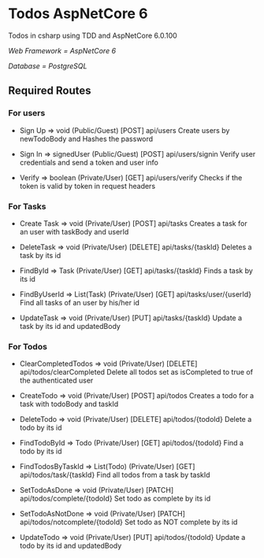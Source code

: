 # Todos AspNetCore 6

Todos in csharp using TDD and AspNetCore 6.0.100

_Web Framework = AspNetCore 6_

_Database = PostgreSQL_

## Required Routes

### For users

* Sign Up => void
        (Public/Guest)
        [POST] api/users
        Create users by newTodoBody and Hashes the password

* Sign In => signedUser
        (Public/Guest)
        [POST] api/users/signin
        Verify user credentials and send a token and user info

* Verify => boolean
        (Private/User)
        [GET] api/users/verify
        Checks if the token is valid by token in request headers

### For Tasks

* Create Task => void
        (Private/User)
        [POST] api/tasks
        Creates a task for an user with taskBody and userId

* DeleteTask => void
        (Private/User)
        [DELETE] api/tasks/{taskId}
        Deletes a task by its id

* FindById => Task
        (Private/User)
        [GET] api/tasks/{taskId}
        Finds a task by its id

* FindByUserId => List(Task)
        (Private/User)
        [GET] api/tasks/user/{userId}
        Find all tasks of an user by his/her id

* UpdateTask => void
        (Private/User)
        [PUT] api/tasks/{taskId}
        Update a task by its id and updatedBody

### For Todos

* ClearCompletedTodos => void
        (Private/User)
        [DELETE] api/todos/clearCompleted
        Delete all todos set as isCompleted to true of the authenticated user

* CreateTodo => void
        (Private/User)
        [POST] api/todos
        Creates a todo for a task with todoBody and taskId

* DeleteTodo => void
        (Private/User)
        [DELETE] api/todos/{todoId}
        Delete a todo by its id

* FindTodoById => Todo
        (Private/User)
        [GET] api/todos/{todoId}
        Find a todo by its id

* FindTodosByTaskId => List(Todo)
        (Private/User)
        [GET] api/todos/task/{taskId}
        Find all todos from a task by taskId

* SetTodoAsDone => void
        (Private/User)
        [PATCH] api/todos/complete/{todoId}
        Set todo as complete by its id

* SetTodoAsNotDone => void
        (Private/User)
        [PATCH] api/todos/notcomplete/{todoId}
        Set todo as NOT complete by its id

* UpdateTodo => void
        (Private/User)
        [PUT] api/todos/{todoId}
        Update a todo by its id and updatedBody

